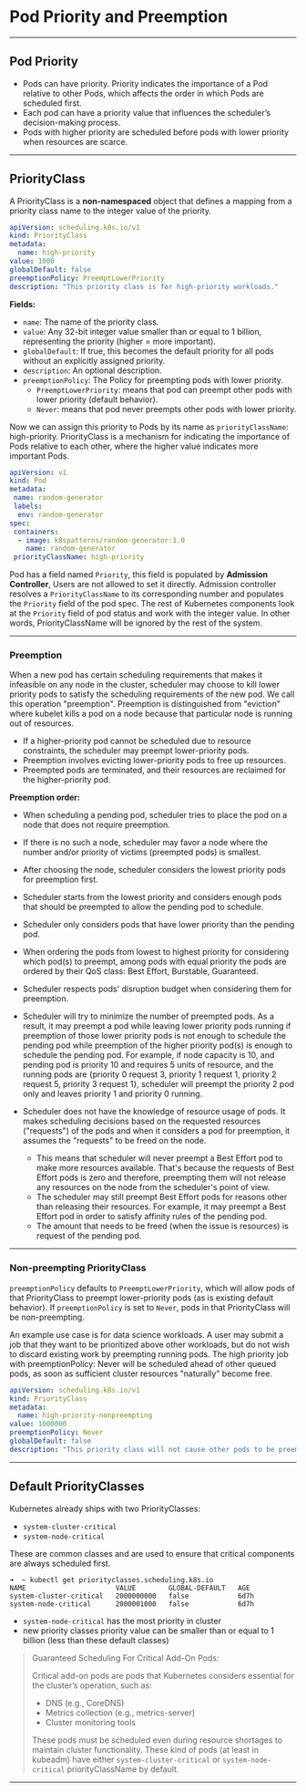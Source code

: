 # Pod Priority and Preemption

---

## Pod Priority

- Pods can have priority. Priority indicates the importance of a Pod relative to other Pods, which affects the order in which Pods are scheduled first.
- Each pod can have a priority value that influences the scheduler’s decision-making process.
- Pods with higher priority are scheduled before pods with lower priority when resources are scarce.

---

## PriorityClass

A PriorityClass is a <b>non-namespaced</b> object that defines a mapping from a priority class name to the integer value of the priority.

```yaml
apiVersion: scheduling.k8s.io/v1
kind: PriorityClass
metadata:
  name: high-priority
value: 1000
globalDefault: false
preemptionPolicy: PreemptLowerPriority
description: "This priority class is for high-priority workloads."

```
**Fields:**

- <code>name</code>: The name of the priority class.
- <code>value</code>: Any 32-bit integer value smaller than or equal to 1 billion, representing the priority (higher = more important).
- <code>globalDefault</code>: If true, this becomes the default priority for all pods without an explicitly assigned priority.
- <code>description</code>: An optional description.
- <code>preemptionPolicy</code>: The Policy for preempting pods with lower priority.
  - <code>PreemptLowerPriority</code>: means that pod can preempt other pods with lower priority (default behavior).
  - <code>Never</code>: means that pod never preempts other pods with lower priority.

Now we can assign this priority to Pods by its name as <code>priorityClassName</code>: high-priority. PriorityClass is a mechanism for indicating the importance of Pods relative
to each other, where the higher value indicates more important Pods.

```yaml
apiVersion: v1
kind: Pod
metadata:
 name: random-generator
 labels:
  env: random-generator
spec:
 containers:
  - image: k8spatterns/random-generator:1.0
    name: random-generator
 priorityClassName: high-priority
```

Pod has a field named <code>Priority</code>, this field is populated by **Admission Controller**, Users are not allowed to set it directly.
Admission controller resolves a <code>PriorityClassName</code> to its corresponding number and populates the <code>Priority</code> field of the pod spec. 
The rest of Kubernetes components look at the <code>Priority</code> field of pod status and work with the integer value. In other words, PriorityClassName will be ignored by the rest of the system.

---

### Preemption

When a new pod has certain scheduling requirements that makes it infeasible on any node in the cluster, scheduler may choose to kill lower priority pods to satisfy the scheduling requirements of the new pod. 
We call this operation "preemption". Preemption is distinguished from "eviction" where kubelet kills a pod on a node because that particular node is running out of resources.

- If a higher-priority pod cannot be scheduled due to resource constraints, the scheduler may preempt lower-priority pods.
- Preemption involves evicting lower-priority pods to free up resources.
- Preempted pods are terminated, and their resources are reclaimed for the higher-priority pod.

**Preemption order:**

- When scheduling a pending pod, scheduler tries to place the pod on a node that does not require preemption.
- If there is no such a node, scheduler may favor a node where the number and/or priority of victims (preempted pods) is smallest.
- After choosing the node, scheduler considers the lowest priority pods for preemption first.
- Scheduler starts from the lowest priority and considers enough pods that should be preempted to allow the pending pod to schedule.
- Scheduler only considers pods that have lower priority than the pending pod.

- When ordering the pods from lowest to highest priority for considering which pod(s) to preempt, among pods with equal priority the pods are ordered by their QoS class: Best Effort, Burstable, Guaranteed.
- Scheduler respects pods' disruption budget when considering them for preemption.
- Scheduler will try to minimize the number of preempted pods. As a result, it may preempt a pod while leaving lower priority pods running if preemption of those lower priority pods is not enough to schedule the pending pod while preemption of the higher priority pod(s) is enough to schedule the pending pod. For example, if node capacity is 10, and pending pod is priority 10 and requires 5 units of resource, and the running pods are {priority 0 request 3, priority 1 request 1, priority 2 request 5, priority 3 request 1}, scheduler will preempt the priority 2 pod only and leaves priority 1 and priority 0 running.
- Scheduler does not have the knowledge of resource usage of pods. It makes scheduling decisions based on the requested resources ("requests") of the pods and when it considers a pod for preemption, it assumes the "requests" to be freed on the node.
  - This means that scheduler will never preempt a Best Effort pod to make more resources available. That's because the requests of Best Effort pods is zero and therefore, preempting them will not release any resources on the node from the scheduler's point of view.
  - The scheduler may still preempt Best Effort pods for reasons other than releasing their resources. For example, it may preempt a Best Effort pod in order to satisfy affinity rules of the pending pod.
  - The amount that needs to be freed (when the issue is resources) is request of the pending pod.


---

### Non-preempting PriorityClass

<code>preemptionPolicy</code> defaults to <code>PreemptLowerPriority</code>, which will allow pods of that PriorityClass to preempt lower-priority pods (as is existing default behavior).
If <code>preemptionPolicy</code> is set to <code>Never</code>, pods in that PriorityClass will be non-preempting.

An example use case is for data science workloads. A user may submit a job that they want to be prioritized above other workloads, but do not wish to discard existing work by preempting running pods. The high priority job with preemptionPolicy: Never will be scheduled ahead of other queued pods, as soon as sufficient cluster resources "naturally" become free.

```yaml
apiVersion: scheduling.k8s.io/v1
kind: PriorityClass
metadata:
  name: high-priority-nonpreempting
value: 1000000
preemptionPolicy: Never
globalDefault: false
description: "This priority class will not cause other pods to be preempted."
```
---

## Default PriorityClasses

Kubernetes already ships with two PriorityClasses: 
- <code>system-cluster-critical</code>
- <code>system-node-critical</code>

These are common classes and are used to ensure that critical components are always scheduled first.

```shell
➜  ~ kubectl get priorityclasses.scheduling.k8s.io
NAME                      VALUE        GLOBAL-DEFAULT   AGE
system-cluster-critical   2000000000   false            6d7h
system-node-critical      2000001000   false            6d7h
```

- <code>system-node-critical</code> has the most priority in cluster 
- new priority classes priority value can be smaller than or equal to 1 billion (less than these default classes)

> Guaranteed Scheduling For Critical Add-On Pods:
> 
> Critical add-on pods are pods that Kubernetes considers essential for the cluster’s operation, such as:
> - DNS (e.g., CoreDNS)
> - Metrics collection (e.g., metrics-server)
> - Cluster monitoring tools
> 
> These pods must be scheduled even during resource shortages to maintain cluster functionality.
> These kind of pods (at least in kubeadm) have either <code>system-cluster-critical</code> or <code>system-node-critical</code> priorityClassName by default.

---








